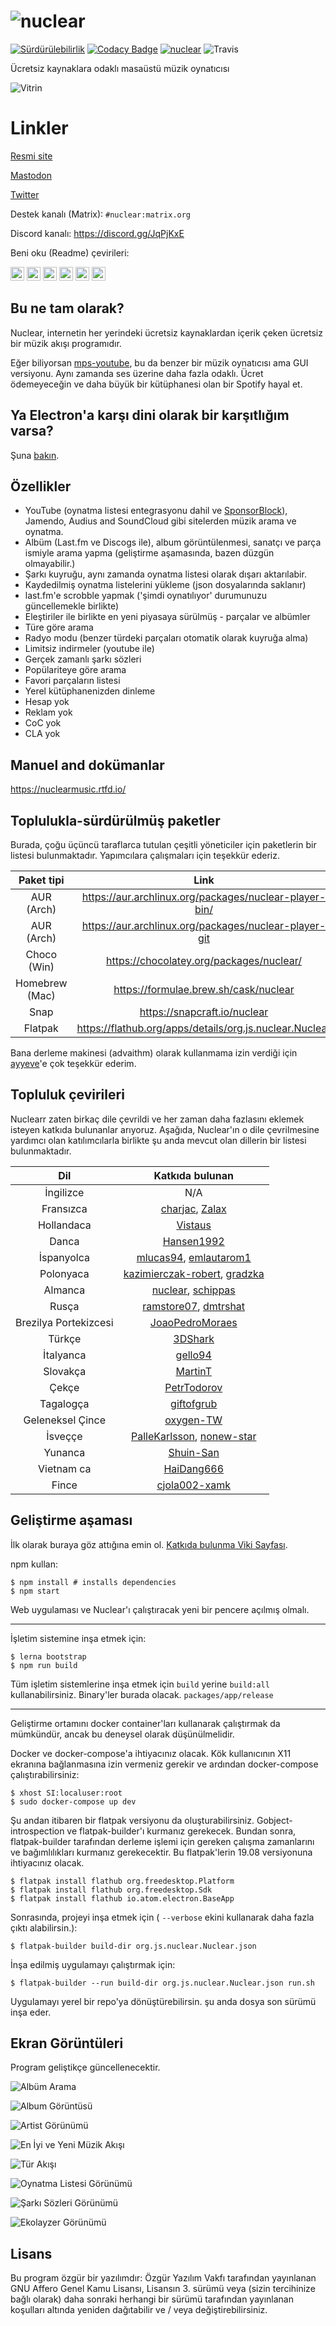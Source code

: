 # ![nuclear](https://i.imgur.com/oT1006i.png) 
[![Sürdürülebilirlik](https://api.codeclimate.com/v1/badges/a15c4888a63c900f6cc1/maintainability)](https://codeclimate.com/github/nukeop/nuclear/maintainability) [![Codacy Badge](https://api.codacy.com/project/badge/Grade/30750586202742279fa8958a12e519ed)](https://www.codacy.com/app/nukeop/nuclear?utm_source=github.com&amp;utm_medium=referral&amp;utm_content=nukeop/nuclear&amp;utm_campaign=Badge_Grade) [![nuclear](https://snapcraft.io//nuclear/badge.svg)](https://snapcraft.io/nuclear) ![Travis](https://api.travis-ci.org/nukeop/nuclear.svg?branch=master)

Ücretsiz kaynaklara odaklı masaüstü müzik oynatıcısı

![Vitrin](https://i.imgur.com/G9BqIHl.png)

# Linkler

[Resmi site](https://nuclear.js.org)

[Mastodon](https://mstdn.io/@nuclear)

[Twitter](https://twitter.com/nuclear_player)

Destek kanalı (Matrix): `#nuclear:matrix.org`

Discord kanalı: https://discord.gg/JqPjKxE

Beni oku (Readme) çevirileri: 

<kbd>[<img title="Almanca" alt="Deutsch" src="https://cdn.staticaly.com/gh/hjnilsson/country-flags/master/svg/de.svg" width="22">](docs/README-de.md)</kbd>
<kbd>[<img title="Portekizce" alt="Português" src="https://cdn.staticaly.com/gh/hjnilsson/country-flags/master/svg/br.svg" width="22">](docs/README-ptbr.md)</kbd>
<kbd>[<img title="İsveççe" alt="Svenska" src="https://cdn.staticaly.com/gh/hjnilsson/country-flags/master/svg/se.svg" width="22">](docs/README-se.md)</kbd>
<kbd>[<img title="İngilizce" alt="English" src="https://cdn.staticaly.com/gh/hjnilsson/country-flags/master/svg/us.svg" width="22">](README.md)</kbd>
<kbd>[<img title="İbranice" alt="Hebrew" src="https://cdn.staticaly.com/gh/hjnilsson/country-flags/master/svg/il.svg" width="22">](docs/README-he.md)</kbd>
<kbd>[<img title="İtalyanca" alt="Italiano" src="https://cdn.staticaly.com/gh/hjnilsson/country-flags/master/svg/it.svg" width="22">](docs/README-it.md)</kbd>

## Bu ne tam olarak?
Nuclear, internetin her yerindeki ücretsiz kaynaklardan içerik çeken ücretsiz bir müzik akışı programıdır.

Eğer biliyorsan [mps-youtube](https://github.com/mps-youtube/mps-youtube), bu da benzer bir müzik oynatıcısı ama GUI versiyonu.
Aynı zamanda ses üzerine daha fazla odaklı. Ücret ödemeyeceğin ve daha büyük bir kütüphanesi olan bir Spotify hayal et.

## Ya Electron'a karşı dini olarak bir karşıtlığım varsa?
Şuna [bakın](docs/electron.md).

## Özellikler

- YouTube (oynatma listesi entegrasyonu dahil ve [SponsorBlock](https://sponsor.ajay.app/)), Jamendo, Audius and SoundCloud gibi sitelerden müzik arama ve oynatma.
- Albüm (Last.fm ve Discogs ile), album görüntülenmesi, sanatçı ve parça ismiyle arama yapma (geliştirme aşamasında, bazen düzgün olmayabilir.)
- Şarkı kuyruğu,  aynı zamanda oynatma listesi olarak dışarı aktarılabir.
- Kaydedilmiş oynatma listelerini yükleme (json dosyalarında saklanır)
- last.fm'e scrobble yapmak ('şimdi oynatılıyor' durumunuzu güncellemekle birlikte)
- Eleştiriler ile birlikte en yeni piyasaya sürülmüş - parçalar ve albümler
- Türe göre arama
- Radyo modu (benzer türdeki parçaları otomatik olarak kuyruğa alma)
- Limitsiz indirmeler (youtube ile)
- Gerçek zamanlı şarkı sözleri
- Popülariteye göre arama
- Favori parçaların listesi
- Yerel kütüphanenizden dinleme
- Hesap yok
- Reklam yok
- CoC yok
- CLA yok

## Manuel and dokümanlar
https://nuclearmusic.rtfd.io/

## Toplulukla-sürdürülmüş paketler

Burada, çoğu üçüncü taraflarca tutulan çeşitli yöneticiler için paketlerin bir listesi bulunmaktadır. Yapımcılara çalışmaları için teşekkür ederiz.

| Paket tipi     | Link                                                    | Sürdürücü                                     |
|:--------------:|:-------------------------------------------------------:|:---------------------------------------------:|
| AUR (Arch)     | https://aur.archlinux.org/packages/nuclear-player-bin/  | [advaithm](https://github.com/advaithm)       |
| AUR (Arch)     | https://aur.archlinux.org/packages/nuclear-player-git   | [advaithm](https://github.com/advaithm)       |
| Choco (Win)    | https://chocolatey.org/packages/nuclear/                | [JourneyOver](https://github.com/JourneyOver) |
| Homebrew (Mac) | https://formulae.brew.sh/cask/nuclear                   | Homebrew                                      |
| Snap           | https://snapcraft.io/nuclear                            | [nukeop](https://github.com/nukeop)           |
| Flatpak        | https://flathub.org/apps/details/org.js.nuclear.Nuclear | [advaithm](https://github.com/advaithm)       |

 Bana derleme makinesi (advaithm) olarak kullanmama izin verdiği için [ayyeve](https://github.com/ayyEve)'e çok teşekkür ederim.
## Topluluk çevirileri
Nuclearr zaten birkaç dile çevrildi ve her zaman daha fazlasını eklemek isteyen katkıda bulunanlar arıyoruz. Aşağıda, Nuclear'ın o dile çevrilmesine yardımcı olan katılımcılarla birlikte şu anda mevcut olan dillerin bir listesi bulunmaktadır. 

| Dil                  | Katkıda bulunan                                                                                      |
|:--------------------:|:----------------------------------------------------------------------------------------------------:|
| İngilizce            | N/A                                                                                                  |
| Fransızca            | [charjac](https://github.com/charjac), [Zalax](https://github.com/Zalaxx)                            |
| Hollandaca           | [Vistaus](https://github.com/Vistaus)                                                                |
| Danca                | [Hansen1992](https://github.com/Hansen1992)                                                          |
| İspanyolca           | [mlucas94](https://github.com/mlucas94), [emlautarom1](https://github.com/emlautarom1)               |
| Polonyaca            | [kazimierczak-robert](https://github.com/kazimierczak-robert), [gradzka](https://github.com/gradzka) |
| Almanca              | [nuclear](https://github.com/nuclear), [schippas](https://github.com/schippas)                                                              |
| Rusça                | [ramstore07](https://github.com/ramstore07), [dmtrshat](https://github.com/dmtrshat)                 |
| Brezilya Portekizcesi| [JoaoPedroMoraes](https://github.com/JoaoPedroMoraes)                                                |
| Türkçe               | [3DShark](https://github.com/3DShark)                                                                |
| İtalyanca            | [gello94](https://github.com/gello94)                                                                |
| Slovakça             | [MartinT](https://github.com/MartinTuroci)                                                           |
| Çekçe                | [PetrTodorov](https://github.com/PetrTodorov)                                                        |
| Tagalogça            | [giftofgrub](https://github.com/giftofgrub)                                                          |
| Geleneksel Çince     | [oxygen-TW](https://github.com/oxygen-TW)                                                            |
| İsveççe              | [PalleKarlsson](https://github.com/PalleKarlsson), [nonew-star](https://github.com/nonew-star)                                                    |
| Yunanca              | [Shuin-San](https://github.com/Shuin-San)                                                            |
| Vietnam ca           | [HaiDang666](https://github.com/HaiDang666)                                                          |
| Fince                | [cjola002-xamk](https://github.com/cjola002-xamk)                                                    |


## Geliştirme aşaması

İlk olarak buraya göz attığına emin ol. [Katkıda bulunma Viki Sayfası](https://github.com/nukeop/nuclear/wiki/Contributing).

npm kullan:
```shell
$ npm install # installs dependencies
$ npm start
```

Web uygulaması ve Nuclear'ı çalıştıracak yeni bir pencere açılmış olmalı.

---
İşletim sistemine inşa etmek için:
```shell
$ lerna bootstrap
$ npm run build
```

Tüm işletim sistemlerine inşa etmek için `build` yerine `build:all` kullanabilirsiniz. Binary'ler burada olacak. `packages/app/release`

---
Geliştirme ortamını docker container'ları kullanarak çalıştırmak da mümkündür, ancak bu deneysel olarak düşünülmelidir.

Docker ve docker-compose'a ihtiyacınız olacak. Kök kullanıcının X11 ekranına bağlanmasına izin vermeniz gerekir ve ardından docker-compose çalıştırabilirsiniz:

```shell
$ xhost SI:localuser:root
$ sudo docker-compose up dev
```
Şu andan itibaren bir flatpak versiyonu da oluşturabilirsiniz. Gobject-introspection ve flatpak-builder'ı kurmanız gerekecek. Bundan sonra, flatpak-builder tarafından derleme işlemi için gereken çalışma zamanlarını ve bağımlılıkları kurmanız gerekecektir. Bu flatpak'lerin 19.08 versiyonuna ihtiyacınız olacak. 
```shell
$ flatpak install flathub org.freedesktop.Platform
$ flatpak install flathub org.freedesktop.Sdk
$ flatpak install flathub io.atom.electron.BaseApp
```
Sonrasında, projeyi inşa etmek için ( `--verbose` ekini kullanarak daha fazla çıktı alabilirsin.):
```shell
$ flatpak-builder build-dir org.js.nuclear.Nuclear.json
```
İnşa edilmiş uygulamayı çalıştırmak için: 
```shell
$ flatpak-builder --run build-dir org.js.nuclear.Nuclear.json run.sh
```
Uygulamayı yerel bir repo'ya dönüştürebilirsin. şu anda dosya son sürümü inşa eder.

## Ekran Görüntüleri
Program geliştikçe güncellenecektir.

![Albüm Arama](https://i.imgur.com/idFVnAF.png)

![Album Görüntüsü](https://i.imgur.com/Kvzo3q7.png)

![Artist Görünümü](https://i.imgur.com/imBLYl3.png)

![En İyi ve Yeni Müzik Akışı](https://i.imgur.com/bMDrR4M.png)

![Tür Akışı](https://i.imgur.com/g0aCmKx.png)

![Oynatma Listesi Görünümü](https://i.imgur.com/2VMXHDC.png)

![Şarkı Sözleri Görünümü](https://i.imgur.com/7e3DJKJ.png)

![Ekolayzer Görünümü](https://i.imgur.com/WreRL0w.png)

## Lisans

Bu program özgür bir yazılımdır: Özgür Yazılım Vakfı tarafından yayınlanan GNU Affero Genel Kamu Lisansı, Lisansın 3. sürümü veya (sizin tercihinize bağlı olarak) daha sonraki herhangi bir sürümü tarafından yayınlanan koşulları altında yeniden dağıtabilir ve / veya değiştirebilirsiniz. 
